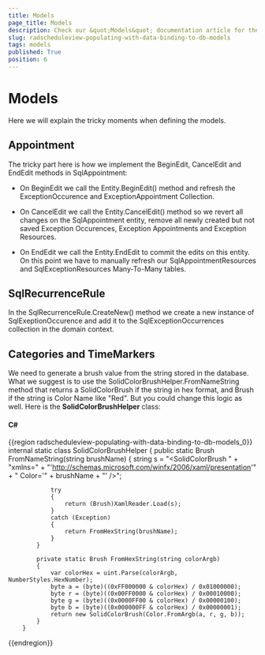 ```yaml
---
title: Models
page_title: Models
description: Check our &quot;Models&quot; documentation article for the RadScheduleView WPF control.
slug: radscheduleview-populating-with-data-binding-to-db-models
tags: models
published: True
position: 6
---
```


# Models

Here we will explain the tricky moments when defining the models.

## Appointment

The tricky part here is how we implement the BeginEdit, CancelEdit and EndEdit methods in SqlAppointment:

* On BeginEdit we call the Entity.BeginEdit() method and refresh the ExceptionOccurence and ExceptionAppointment Collection.

* On CancelEdit we call the Entity.CancelEdit() method so we revert all changes on the SqlAppointment entity, remove all newly created but not saved Exception Occurences, Exception Appointments and Exception Resources.

* On EndEdit we call the Entity.EndEdit to commit the edits on this entity. On this point we have to manually refresh our SqlAppointmentResources and SqlExceptionResources Many-To-Many tables.

## SqlRecurrenceRule

In the SqlRecurrenceRule.CreateNew() method we create a new instance of SqlExeptionOccurence and add it to the SqlExceptionOccurrences collection in the domain context.

## Categories and TimeMarkers

We need to generate a brush value from the string stored in the database. What we suggest is to use the SolidColorBrushHelper.FromNameString method that returns a SolidColorBrush if the string in hex format, and Brush if the string is Color Name like "Red". But you could change this logic as well. Here is the __SolidColorBrushHelper__ class:

#### __C#__

{{region radscheduleview-populating-with-data-binding-to-db-models_0}}
		internal static class SolidColorBrushHelper
		{
			public static Brush FromNameString(string brushName)
			{
				string s = "<SolidColorBrush " + "xmlns=" + "'http://schemas.microsoft.com/winfx/2006/xaml/presentation'" + " Color='" + brushName + "' />";
	
				try
				{
					return (Brush)XamlReader.Load(s);
				}
				catch (Exception)
				{
					return FromHexString(brushName);
				}
			}
	
			private static Brush FromHexString(string colorArgb)
			{
				var colorHex = uint.Parse(colorArgb, NumberStyles.HexNumber);
				byte a = (byte)((0xFF000000 & colorHex) / 0x01000000);
				byte r = (byte)((0x00FF0000 & colorHex) / 0x00010000);
				byte g = (byte)((0x0000FF00 & colorHex) / 0x00000100);
				byte b = (byte)((0x000000FF & colorHex) / 0x00000001);
				return new SolidColorBrush(Color.FromArgb(a, r, g, b));
			}
		}
{{endregion}}